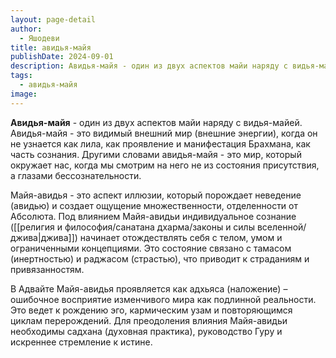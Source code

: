 ```yaml
---
layout: page-detail
author:
  - Яшодеви
title: авидья-майя
publishDate: 2024-09-01
description: Авидья-майя - один из двух аспектов майи наряду с видья-майей.
tags:
  - авидья-майя
image:
---
```

**Авидья-майя** - один из двух аспектов майи наряду с видья-майей.
Авидья-майя - это видимый внешний мир (внешние энергии), когда он не узнается как лила, как проявление и манифестация Брахмана, как часть сознания. Другими словами авидья-майя - это мир, который окружает нас, когда мы смотрим на него не из состояния присутствия, а глазами бессознательности. 

Майя-авидья - это аспект иллюзии, который порождает неведение (авидью) и создает ощущение множественности, отделенности от Абсолюта. Под влиянием Майя-авидьи индивидуальное сознание ([[религия и философия/санатана дхарма/законы и силы вселенной/джива|джива]]) начинает отождествлять себя с телом, умом и ограниченными концепциями. Это состояние связано с тамасом (инертностью) и раджасом (страстью), что приводит к страданиям и привязанностям.

В Адвайте Майя-авидья проявляется как адхьяса (наложение) – ошибочное восприятие изменчивого мира как подлинной реальности. Это ведет к рождению эго, кармическим узам и повторяющимся циклам перерождений. Для преодоления влияния Майя-авидьи необходимы садхана (духовная практика), руководство Гуру и искреннее стремление к истине.


